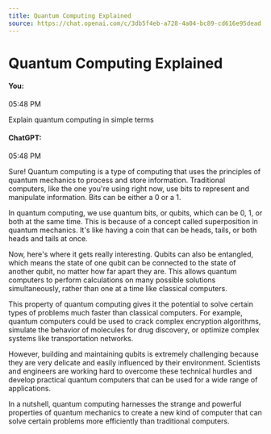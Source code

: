 ```yaml
---
title: Quantum Computing Explained
source: https://chat.openai.com/c/3db5f4eb-a728-4a04-bc89-cd616e95dead
---
```


# Quantum Computing Explained

#### You:
<time datetime="2023-05-22T21:48:01.478Z" title="5/22/2023, 5:48:01 PM">05:48 PM</time>

Explain quantum computing in simple terms

#### ChatGPT:
<time datetime="2023-05-22T21:48:16.616Z" title="5/22/2023, 5:48:16 PM">05:48 PM</time>

Sure! Quantum computing is a type of computing that uses the principles of quantum mechanics to process and store information. Traditional computers, like the one you're using right now, use bits to represent and manipulate information. Bits can be either a 0 or a 1.

In quantum computing, we use quantum bits, or qubits, which can be 0, 1, or both at the same time. This is because of a concept called superposition in quantum mechanics. It's like having a coin that can be heads, tails, or both heads and tails at once.

Now, here's where it gets really interesting. Qubits can also be entangled, which means the state of one qubit can be connected to the state of another qubit, no matter how far apart they are. This allows quantum computers to perform calculations on many possible solutions simultaneously, rather than one at a time like classical computers.

This property of quantum computing gives it the potential to solve certain types of problems much faster than classical computers. For example, quantum computers could be used to crack complex encryption algorithms, simulate the behavior of molecules for drug discovery, or optimize complex systems like transportation networks.

However, building and maintaining qubits is extremely challenging because they are very delicate and easily influenced by their environment. Scientists and engineers are working hard to overcome these technical hurdles and develop practical quantum computers that can be used for a wide range of applications.

In a nutshell, quantum computing harnesses the strange and powerful properties of quantum mechanics to create a new kind of computer that can solve certain problems more efficiently than traditional computers.
